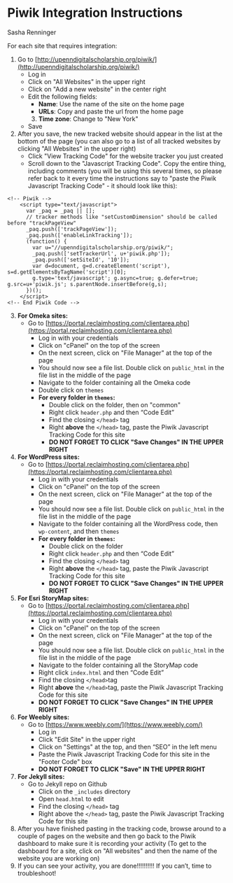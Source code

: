 # Piwik Integration Instructions

Sasha Renninger

For each site that requires integration:
1. Go to [http://upenndigitalscholarship.org/piwik/](http://upenndigitalscholarship.org/piwik/)
    * Log in
    * Click on "All Websites" in the upper right
    * Click on "Add a new website" in the center right
    * Edit the following fields:
        * __Name__: Use the name of the site on the home page
        * __URLs__: Copy and paste the url from the home page
        3. __Time zone__: Change to "New York"
    * Save
2. After you save, the new tracked website should appear in the list at the bottom of the page (you can also go to a list of all tracked websites by clicking "All Websites" in the upper right)
    * Click "View Tracking Code" for the website tracker you just created
    * Scroll down to the "Javascript Tracking Code". Copy the entire thing, including comments (you will be using this several times, so please refer back to it every time the instructions say to "paste the Piwik Javascript Tracking Code" - it should look like this):

``` 
<!-- Piwik -->
    <script type="text/javascript">
      var _paq = _paq || [];
      // tracker methods like "setCustomDimension" should be called before "trackPageView"
      _paq.push(['trackPageView']);
      _paq.push(['enableLinkTracking']);
      (function() {
        var u="//upenndigitalscholarship.org/piwik/";
        _paq.push(['setTrackerUrl', u+'piwik.php']);
        _paq.push(['setSiteId', '10']);
        var d=document, g=d.createElement('script'), s=d.getElementsByTagName('script')[0];
        g.type='text/javascript'; g.async=true; g.defer=true; g.src=u+'piwik.js'; s.parentNode.insertBefore(g,s);
      })();
    </script>
<!-- End Piwik Code -->
```
3. **For Omeka sites:**
    * Go to [https://portal.reclaimhosting.com/clientarea.php](https://portal.reclaimhosting.com/clientarea.php)
        * Log in with your credentials
        * Click on "cPanel" on the top of the screen
        * On the next screen, click on "File Manager" at the top of the page
        * You should now see a file list. Double click on `public_html` in the file list in the middle of the page
        * Navigate to the folder containing all the Omeka code
        * Double click on `themes`
        * **For every folder in `themes`:**
            * Double click on the folder, then on "common"
            * Right click `header.php` and then “Code Edit”
            * Find the closing `</head>` tag
            * Right **above** the `</head>` tag, paste the Piwik Javascript Tracking Code for this site
            * **DO NOT FORGET TO CLICK "Save Changes" IN THE UPPER RIGHT**
4. **For WordPress sites:**
    * Go to [https://portal.reclaimhosting.com/clientarea.php](https://portal.reclaimhosting.com/clientarea.php)
        * Log in with your credentials
        * Click on "cPanel" on the top of the screen
        * On the next screen, click on "File Manager" at the top of the page
        * You should now see a file list. Double click on `public_html` in the file list in the middle of the page
        * Navigate to the folder containing all the WordPress code, then `wp-content`, and then `themes`
        * **For every folder in `themes`:**
            * Double click on the folder
            * Right click `header.php` and then “Code Edit”
            * Find the closing `</head>` tag
            * Right **above** the `</head>` tag, paste the Piwik Javascript Tracking Code for this site
            * **DO NOT FORGET TO CLICK "Save Changes" IN THE UPPER RIGHT**
5. **For Esri StoryMap sites:**
    * Go to [https://portal.reclaimhosting.com/clientarea.php](https://portal.reclaimhosting.com/clientarea.php)
        * Log in with your credentials
        * Click on "cPanel" on the top of the screen
        * On the next screen, click on "File Manager" at the top of the page
        * You should now see a file list. Double click on `public_html` in the file list in the middle of the page
        * Navigate to the folder containing all the StoryMap code
        * Right click `index.html` and then “Code Edit”
        * Find the closing `</head>`tag
        * Right **above** the `</head>`tag, paste the Piwik Javascript Tracking Code for this site
        * **DO NOT FORGET TO CLICK "Save Changes" IN THE UPPER RIGHT**
6. **For Weebly sites:**
    * Go to [https://www.weebly.com/](https://www.weebly.com/)
        * Log in
        * Click "Edit Site" in the upper right
        * Click on "Settings" at the top, and then “SEO” in the left menu
        * Paste the Piwik Javascript Tracking Code for this site in the "Footer Code" box
        * **DO NOT FORGET TO CLICK "Save" IN THE UPPER RIGHT**
7. **For Jekyll sites:**
    * Go to Jekyll repo on Github
        * Click on  the `_includes` directory
        * Open `head.html` to edit
        * Find the closing `</head>` tag
        * Right above the `</head>` tag, paste the Piwik Javascript Tracking Code for this site       
8. After you have finished pasting in the tracking code, browse around to a couple of pages on the website and then go back to the Piwik dashboard to make sure it is recording your activity (To get to the dashboard for a site, click on "All websites" and then the name of the website you are working on)
9. If you can see your activity, you are done!!!!!!!!!! If you can’t, time to troubleshoot!

